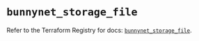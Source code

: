# `bunnynet_storage_file`

Refer to the Terraform Registry for docs: [`bunnynet_storage_file`](https://registry.terraform.io/providers/bunnyway/bunnynet/0.11.0/docs/resources/storage_file).
